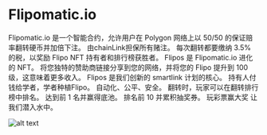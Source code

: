 # Flipomatic.io

Flipomatic.io 是一个智能合约，允许用户在 Polygon 网络上以 50/50 的保证赔率翻转硬币并加倍下注。 由chainLink担保所有赌注。 每次翻转都要缴纳 3.5% 的税，以奖励 Flipo NFT 持有者和排行榜获胜者。 Flipos 是 Flipomatic.io 进化的 NFT。 将您独特的赞助商链接分享到您的网络，并将您的 Flipo 提升到 100 级，这意味着更多收入。 Flipos 是我们创新的 smartlink 计划的核心。 持有人付钱给学者，学者种植Flipo。 自动化、公平、安全。 翻转时，玩家可以在翻转排行榜中排名。 达到前 1 名并赢得底池。 排名前 10 并累积抽奖券。 玩彩票赢大奖 让我们潜入水中。

![alt text](https://dashboard-assets.dappradar.com/document/17478/flipomaticio-dapp-gambling-matic-image2_8081909291e67f974f6306a8bb7ce519.png)
